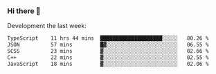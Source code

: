 ### Hi there 👋

Development the last week:
<!--START_SECTION:waka-->

```txt
TypeScript    11 hrs 44 mins  ████████████████████░░░░░   80.26 %
JSON          57 mins         █▓░░░░░░░░░░░░░░░░░░░░░░░   06.55 %
SCSS          23 mins         ▓░░░░░░░░░░░░░░░░░░░░░░░░   02.66 %
C++           22 mins         ▓░░░░░░░░░░░░░░░░░░░░░░░░   02.55 %
JavaScript    18 mins         ▓░░░░░░░░░░░░░░░░░░░░░░░░   02.06 %
```

<!--END_SECTION:waka-->

<!--
**JASONPANGGO/jasonpanggo** is a ✨ _special_ ✨ repository because its `README.md` (this file) appears on your GitHub profile.

Here are some ideas to get you started:

- 🔭 I’m currently working on ...
- 🌱 I’m currently learning ...
- 👯 I’m looking to collaborate on ...
- 🤔 I’m looking for help with ...
- 💬 Ask me about ...
- 📫 How to reach me: ...
- 😄 Pronouns: ...
- ⚡ Fun fact: ...
-->
